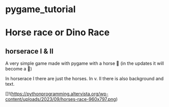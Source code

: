 # pygame_tutorial


# Horse race or Dino Race

## horserace I & II

A very simple game made with pygame with a horse 🐴 (in the updates it will become a 🦕)

In horserace I there are just the horses. In v. II there is also background and text.

[]!(https://pythonprogramming.altervista.org/wp-content/uploads/2023/09/horses-race-960x797.png)

